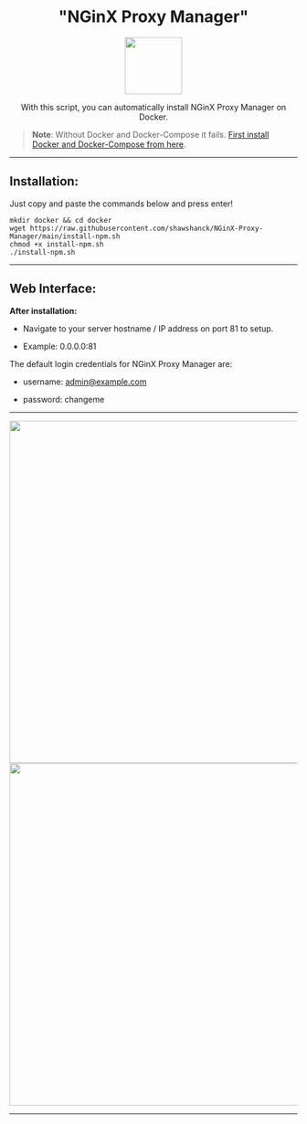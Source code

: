 <h1 align="center">"NGinX Proxy Manager"</h1></p>

<p align="center">
<img src="https://cdn-images.imagevenue.com/f7/a3/1a/ME16PV8G_o.png" width="100">
<br>
</p>

<p align="center">With this script, you can automatically install NGinX Proxy Manager on Docker.</p>

>**Note**: Without Docker and Docker-Compose it fails. [First install Docker and Docker-Compose from here](https://github.com/shawshanck/Docker-and-Docker-Compose).

<hr>

<h2>Installation:</h2>

Just copy and paste the commands below and press enter!

```
mkdir docker && cd docker
wget https://raw.githubusercontent.com/shawshanck/NGinX-Proxy-Manager/main/install-npm.sh
chmod +x install-npm.sh
./install-npm.sh
```

<hr>
<h2>Web Interface:</h2>

**After installation:**

- Navigate to your server hostname / IP address on port 81 to setup.

- Example: 0.0.0.0:81

The default login credentials for NGinX Proxy Manager are:

- username: admin@example.com

- password: changeme

<hr>

<p align="center">
<img src="https://cdn-images.imagevenue.com/ec/41/26/ME16PV86_o.PNG" width="600">
<br>
<img src="https://cdn-images.imagevenue.com/6f/d9/e8/ME16PV88_o.PNG" width="600">
</p>

<hr>

